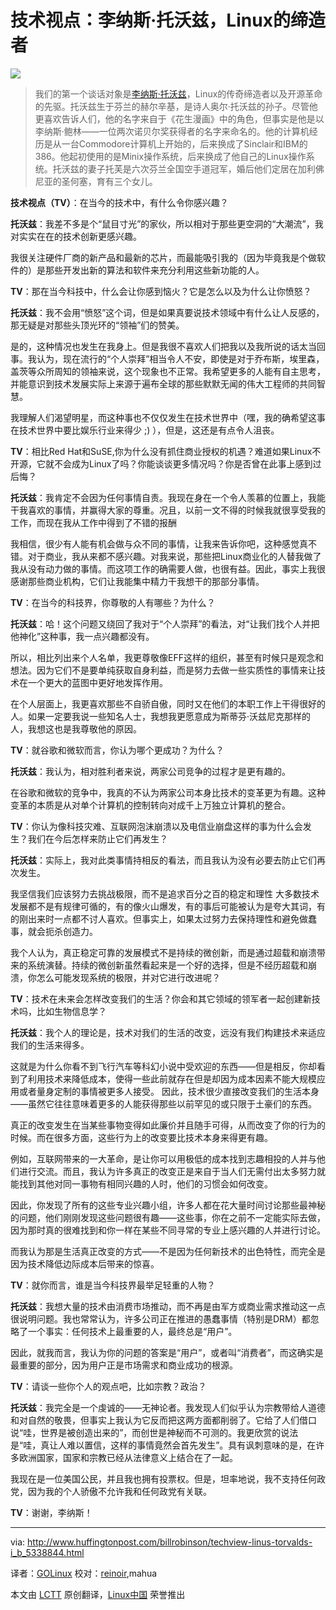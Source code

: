 技术视点：李纳斯·托沃兹，Linux的缔造者================================================================================![](http://upload.wikimedia.org/wikipedia/commons/thumb/e/e1/Linus_Torvalds%2C_2002%2C_Australian_Linux_conference.jpg/800px-Linus_Torvalds%2C_2002%2C_Australian_Linux_conference.jpg)> 我们的第一个谈话对象是[李纳斯·托沃兹][1]，Linux的传奇缔造者以及开源革命的先驱。托沃兹生于芬兰的赫尔辛基，是诗人奥尔·托沃兹的孙子。尽管他更喜欢告诉人们，他的名字来自于《花生漫画》中的角色，但事实是他是以李纳斯·鲍林——一位两次诺贝尔奖获得者的名字来命名的。他的计算机经历是从一台Commodore计算机上开始的，后来换成了Sinclair和IBM的386。他起初使用的是Minix操作系统，后来换成了他自己的Linux操作系统。托沃兹的妻子托芙是六次芬兰全国空手道冠军，婚后他们定居在加利佛尼亚的圣何塞，育有三个女儿。**技术视点（TV）**：在当今的技术中，有什么令你感兴趣？**托沃兹**：我差不多是个“鼠目寸光”的家伙，所以相对于那些更空洞的“大潮流”，我对实实在在的技术创新更感兴趣。我很关注硬件厂商的新产品和最新的芯片，而最能吸引我的（因为毕竟我是个做软件的）是那些开发出新的算法和软件来充分利用这些新功能的人。**TV**：那在当今科技中，什么会让你感到恼火？它是怎么以及为什么让你愤怒？**托沃兹**：我不会用“愤怒”这个词，但是如果真要说技术领域中有什么让人反感的，那无疑是对那些头顶光环的“领袖”们的赞美。是的，这种情况也发生在我身上。但是我很不喜欢人们把我以及我所说的话太当回事。我认为，现在流行的“个人崇拜”相当令人不安，即使是对于乔布斯，埃里森，盖茨等众所周知的领袖来说，这个现象也不正常。我希望更多的人能有自主思考，并能意识到技术发展实际上来源于遍布全球的那些默默无闻的伟大工程师的共同智慧。我理解人们渴望明星，而这种事也不仅仅发生在技术世界中（嘿，我的确希望这事在技术世界中要比娱乐行业来得少 ;) ），但是，这还是有点令人沮丧。**TV**：相比Red Hat和SuSE,你为什么没有抓住商业授权的机遇？难道如果Linux不开源，它就不会成为Linux了吗？你能谈谈更多情况吗？你是否曾在此事上感到过后悔？**托沃兹**：我肯定不会因为任何事情自责。我现在身在一个令人羡慕的位置上，我能干我喜欢的事情，并赢得大家的尊重。况且，以前一文不得的时候我就很享受我的工作，而现在我从工作中得到了不错的报酬我相信，很少有人能有机会做与众不同的事情，让我来告诉你吧，这种感觉真不错。对于商业，我从来都不感兴趣。对我来说，那些把Linux商业化的人替我做了我从没有动力做的事情。而这项工作的确需要人做，也很有益。因此，事实上我很感谢那些商业机构，它们让我能集中精力干我想干的那部分事情。**TV**：在当今的科技界，你尊敬的人有哪些？为什么？**托沃兹**：哈！这个问题又绕回了我对于“个人崇拜”的看法，对“让我们找个人并把他神化”这种事，我一点兴趣都没有。所以，相比列出来个人名单，我更尊敬像EFF这样的组织，甚至有时候只是观念和想法。因为它们不是要单纯获取自身利益，而是努力去做一些实质性的事情来让技术在一个更大的蓝图中更好地发挥作用。在个人层面上，我更喜欢那些不自骄自傲，同时又在他们的本职工作上干得很好的人。如果一定要我说一些知名人士，我想我更愿意成为斯蒂芬·沃兹尼克那样的人，我想这也是我尊敬他的原因。**TV**：就谷歌和微软而言，你认为哪个更成功？为什么？**托沃兹**：我认为，相对胜利者来说，两家公司竞争的过程才是更有趣的。在谷歌和微软的竞争中，我真的不认为两家公司本身比技术的变革更为有趣。这种变革的本质是从对单个计算机的控制转向对成千上万独立计算机的整合。**TV**：你认为像科技灾难、互联网泡沫崩溃以及电信业崩盘这样的事为什么会发生？我们在今后怎样来防止它们再发生？**托沃兹**：实际上，我对此类事情持相反的看法，而且我认为没有必要去防止它们再次发生。我坚信我们应该努力去挑战极限，而不是追求百分之百的稳定和理性大多数技术发展都不是有规律可循的，有的像火山爆发，有的事后可能被认为是夸大其词，有的刚出来时一点都不讨人喜欢。但事实上，如果太过努力去保持理性和避免做蠢事，就会扼杀创造力。我个人认为，真正稳定可靠的发展模式不是持续的微创新，而是通过超载和崩溃带来的系统演替。持续的微创新虽然看起来是一个好的选择，但是不经历超载和崩溃，你怎么可能发现系统的极限，并对它进行改进呢？**TV**：技术在未来会怎样改变我们的生活？你会和其它领域的领军者一起创建新技术吗，比如生物信息学？**托沃兹**：我个人的理论是，技术对我们的生活的改变，远没有我们构建技术来适应我们的生活来得多。这就是为什么你看不到飞行汽车等科幻小说中受欢迎的东西——但是相反，你却看到了利用技术来降低成本，使得一些此前就存在但是却因为成本因素不能大规模应用或者量身定制的事情被更多人接受。因此，技术很少直接改变我们的生活本身——虽然它往往意味着更多的人能获得那些以前罕见的或只限于土豪们的东西。真正的改变发生在当某些事物变得如此廉价并且随手可得，从而改变了你的行为的时候。而在很多方面，这些行为上的改变要比技术本身来得更有趣。例如，互联网带来的一大革命，是让你可以用极低的成本找到志趣相投的人并与他们进行交流。而且，我认为许多真正的改变正是来自于当人们无需付出太多努力就能找到其他对同一事物有相同兴趣的人时，他们的习惯会如何改变。因此，你发现了所有的这些专业兴趣小组，许多人都在花大量时间讨论那些最神秘的问题，他们刚刚发现这些问题很有趣——这些事，你在之前不一定能实际去做，因为那时真的很难找到和你一样在某些不同寻常的专业上感兴趣的人并进行讨论。而我认为那是生活真正改变的方式——不是因为任何新技术的出色特性，而完全是因为技术降低边际成本后带来的惊喜。**TV**：就你而言，谁是当今科技界最举足轻重的人物？**托沃兹**：我想大量的技术由消费市场推动，而不再是由军方或商业需求推动这一点很说明问题。我也常常认为，许多公司正在推进的愚蠢事情（特别是DRM）都忽略了一个事实：任何技术上最重要的人，最终总是“用户”。因此，就我而言，我认为你的问题的答案是“用户”，或者叫“消费者”，而这确实是最重要的部分，因为用户正是市场需求和商业成功的根源。**TV**：请谈一些你个人的观点吧，比如宗教？政治？**托沃兹**：我完全是一个虔诚的——无神论者。我发现人们似乎认为宗教带给人道德和对自然的敬畏，但事实上我认为它反而把这两方面都削弱了。它给了人们借口说“哇，世界是被创造出来的”，而创世是神秘而不可测的。我更欣赏的说法是“哇，真让人难以置信，这样的事情竟然会首先发生”。具有讽刺意味的是，在许多欧洲国家，国家和宗教已经从法律意义上结合在了一起。我现在是一位美国公民，并且我也拥有投票权。但是，坦率地说，我不支持任何政党，因为我的个人骄傲不允许我和任何政党有关联。**TV**：谢谢，李纳斯！

--------------------------------------------------------------------------------

via: http://www.huffingtonpost.com/billrobinson/techview-linus-torvalds-i_b_5338844.html

译者：[GOLinux](https://github.com/GOLinux) 校对：[reinoir](https://github.com/reinoir),mahua

本文由 [LCTT](https://github.com/LCTT/TranslateProject) 原创翻译，[Linux中国](http://linux.cn/) 荣誉推出

[1]:http://en.wikipedia.org/wiki/Linus_Torvalds

